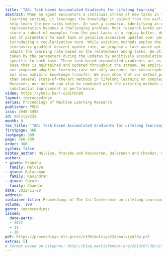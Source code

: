 ```yaml
---
title: 'TAG: Task-based Accumulated Gradients for Lifelong learning'
abstract: When an agent encounters a continual stream of new tasks in the lifelong
  learning setting, it leverages the knowledge it gained from the earlier tasks to
  help learn the new tasks better. In such a scenario, identifying an efficient knowledge
  representation becomes a challenging problem. Most research works propose to either
  store a subset of examples from the past tasks in a replay buffer, dedicate a separate
  set of parameters to each task or penalize excessive updates over parameters by
  introducing a regularization term. While existing methods employ the general task-agnostic
  stochastic gradient descent update rule, we propose a task-aware optimizer that
  adapts the learning rate based on the relatedness among tasks. We utilize the directions
  taken by the parameters during the updates by additively accumulating the gradients
  specific to each task. These task-based accumulated gradients act as a knowledge
  base that is maintained and updated throughout the stream. We empirically show that
  our proposed adaptive learning rate not only accounts for catastrophic forgetting
  but also exhibits knowledge transfer. We also show that our method performs better
  than several state-of-the-art methods in lifelong learning on complex datasets.
  Moreover, our method can also be combined with the existing methods and achieve
  substantial improvement in performance.
video: https://youtu.be/T-oJDIFbn9Q
layout: inproceedings
series: Proceedings of Machine Learning Research
publisher: PMLR
issn: 2640-3498
id: malviya22a
month: 0
tex_title: 'TAG: Task-based Accumulated Gradients for Lifelong learning'
firstpage: 366
lastpage: 389
page: 366-389
order: 366
cycles: false
bibtex_author: Malviya, Pranshu and Ravindran, Balaraman and Chandar, Sarath
author:
- given: Pranshu
  family: Malviya
- given: Balaraman
  family: Ravindran
- given: Sarath
  family: Chandar
date: 2022-11-28
address:
container-title: Proceedings of The 1st Conference on Lifelong Learning Agents
volume: '199'
genre: inproceedings
issued:
  date-parts:
  - 2022
  - 11
  - 28
pdf: https://proceedings.mlr.press/v199/malviya22a/malviya22a.pdf
extras: []
# Format based on citeproc: http://blog.martinfenner.org/2013/07/30/citeproc-yaml-for-bibliographies/
---
```

